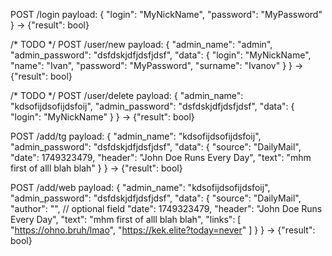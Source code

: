 POST /login
payload: {
    "login": "MyNickName",
    "password": "MyPassword"
}
-> {"result": bool}


/* TODO */
POST /user/new 
payload: {
    "admin_name": "admin",
    "admin_password": "dsfdskjdfjdsfjdsf",
    "data": {
        "login": "MyNickName",
        "name": "Ivan",
        "password": "MyPassword",
        "surname": "Ivanov"
    }
}
-> {"result": bool}

/* TODO */
POST /user/delete
payload: {
    "admin_name": "kdsofijdsofijdsfoij",
    "admin_password": "dsfdskjdfjdsfjdsf",
    "data": {
        "login": "MyNickName"
    }
}
-> {"result": bool}

POST /add/tg
payload: {
    "admin_name": "kdsofijdsofijdsfoij",
    "admin_password": "dsfdskjdfjdsfjdsf",
    "data": {
        "source": "DailyMail",
        "date": 1749323479,
        "header": "John Doe Runs Every Day",
        "text": "mhm first of alll blah blah"
    }
}
-> {"result": bool}

POST /add/web
payload: {
    "admin_name": "kdsofijdsofijdsfoij",
    "admin_password": "dsfdskjdfjdsfjdsf",
    "data": {
        "source": "DailyMail",
        "author": "", // optional field
        "date": 1749323479,
        "header": "John Doe Runs Every Day",
        "text": "mhm first of alll blah blah",
        "links": [
            "https://ohno.bruh/lmao",
            "https://kek.elite?today=never"
        ]
    }
}
-> {"result": bool}
